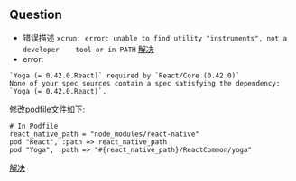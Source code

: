 ## Question

* 错误描述
`xcrun: error: unable to find utility "instruments", not a developer   
tool or in PATH`
[解决](http://stackoverflow.com/questions/39778607/error-running-react-native-app-from-terminal-ios)
* error: 

```
`Yoga (= 0.42.0.React)` required by `React/Core (0.42.0)`
None of your spec sources contain a spec satisfying the dependency: `Yoga (= 0.42.0.React)`.
````

修改podfile文件如下:

```
# In Podfile
react_native_path = "node_modules/react-native"
pod "React", :path => react_native_path
pod "Yoga", :path => "#{react_native_path}/ReactCommon/yoga"
```
[解决](https://github.com/facebook/react-native/issues/12670)